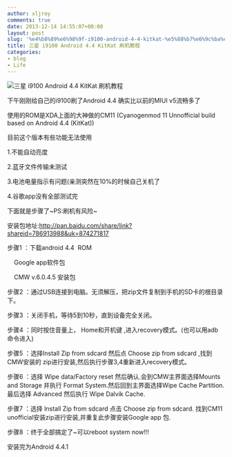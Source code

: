 ```yaml
---
author: xljroy
comments: true
date: 2013-12-14 14:55:07+00:00
layout: post
slug: '%e4%b8%89%e6%98%9f-i9100-android-4-4-kitkat-%e5%88%b7%e6%9c%ba%e6%95%99%e7%a8%8b'
title: 三星 i9100 Android 4.4 KitKat 刷机教程
categories:
- blog
- Life
---
```


![三星 <wbr>i9100 <wbr>Android <wbr>4.4 <wbr>KitKat <wbr>刷机教程](http://cdn.teamandroid.com/wp-content/uploads/2013/11/cm11-kitkat-600x337.jpg)


下午刚刚给自己的i9100刷了Android 4.4 确实比以前的MIUI v5流畅多了


使用的ROM是XDA上面的大神做的CM11 (Cyanogenmod 11 Unnofficial build based on Android 4.4 (KitKat))




目前这个版本有些功能无法使用







1.不能自动亮度




2.蓝牙文件传输未测试




3.电池电量指示有问题(亲测突然在10%的时候自己关机了




4.谷歌app没有全部测试完










下面就是步骤了~PS:刷机有风险~










安装包地址:http://pan.baidu.com/share/link?shareid=786913988&uk=874271817







步骤1 ：下载android 4.4  ROM 




    Google app软件包 




    CMW v.6.0.4.5 安装包







步骤2 ：通过USB连接到电脑。无须解压，把zip文件复制到手机的SD卡的根目录下。







步骤3 ：关闭手机，等待5到10秒，直到设备完全关闭。







步骤4 ：同时按住音量上， Home和开机键 ,进入recovery模式。(也可以用adb 命令进入)







步骤5 ：选择Install Zip from sdcard 然后点 Choose zip from sdcard ,找到 CMW安装的 zip进行安装,然后执行步骤3,4重新进入recovery模式。







步骤6 ：选择 Wipe data/Factory reset 然后确认.会到CMW主界面选择Mounts and Storage 并执行 Format System.然后回到主界面选择Wipe Cache Partition.最后选择 Advanced 然后执行 Wipe Dalvik Cache.







步骤7 ：选择 Install Zip from sdcard 点击 Choose zip from sdcard. 找到CM11 unofficial安装zip进行安装,并重复此步骤安装Google app 包.







步骤8 ：终于全部搞定了~可以reboot system now!!!










安装完为Android 4.4.1
